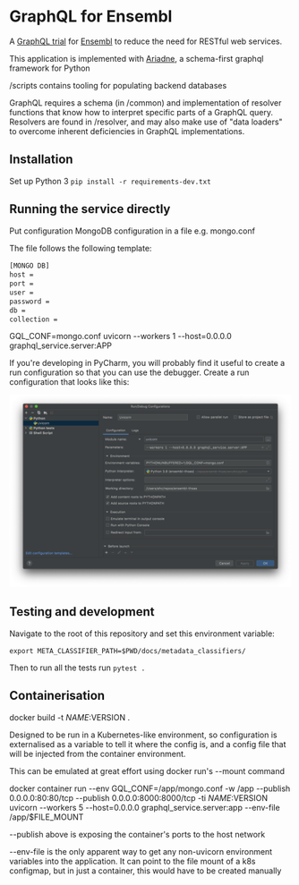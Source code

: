 # GraphQL for Ensembl

A [GraphQL trial](https://graphql.org/) for [Ensembl](https://www.ensembl.org) to reduce the need for RESTful web services.

This application is implemented with [Ariadne](https://ariadnegraphql.org/), a schema-first graphql framework for Python

/scripts contains tooling for populating backend databases

GraphQL requires a schema (in /common) and implementation of resolver functions that know how to interpret specific parts of a GraphQL query. Resolvers are found in /resolver, and may also make use of "data loaders" to overcome inherent deficiencies in GraphQL implementations.

## Installation

Set up Python 3
`pip install -r requirements-dev.txt`

## Running the service directly
Put configuration MongoDB configuration in a file e.g. mongo.conf

The file follows the following template:
```
[MONGO DB]
host = 
port = 
user = 
password = 
db = 
collection = 
```

GQL_CONF=mongo.conf uvicorn --workers 1 --host=0.0.0.0 graphql_service.server:APP

If you're developing in PyCharm, you will probably find it useful to create a run 
configuration so that you can use the debugger.  Create a run configuration that 
looks like this:

![Uvicorn run config](thoas_run_config.png)

## Testing and development

Navigate to the root of this repository and set this environment variable:
```
export META_CLASSIFIER_PATH=$PWD/docs/metadata_classifiers/
```
Then to run all the tests run ```pytest .```

## Containerisation
docker build -t $NAME:$VERSION .

Designed to be run in a Kubernetes-like environment, so configuration is externalised as a variable to tell it where the config is, and a config file that will be injected from the container environment.

This can be emulated at great effort using docker run's --mount command

docker container run --env GQL_CONF=/app/mongo.conf -w /app --publish 0.0.0.0:80:80/tcp --publish 0.0.0.0:8000:8000/tcp -ti $NAME:$VERSION uvicorn --workers 5 --host=0.0.0.0 graphql_service.server:app --env-file /app/$FILE_MOUNT

--publish above is exposing the container's ports to the host network

--env-file is the only apparent way to get any non-uvicorn environment variables into the application. It can point to the file mount of a k8s configmap, but in just a container, this would have to be created manually

